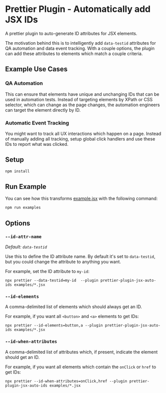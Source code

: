 # Prettier Plugin - Automatically add JSX IDs
A prettier plugin to auto-generate ID attributes for JSX elements.

The motivation behind this is to intelligently add `data-testid` attributes for QA automation and data event tracking. With a couple options, the plugin can add these attributes to elements which match a couple criteria.

## Example Use Cases

### QA Automation
This can ensure that elements have unique and unchanging IDs that can be used in automation tests. Instead of targeting elements by XPath or CSS selector, which can change as the page changes, the automation engineers can target the element directly by ID.

### Automatic Event Tracking
You might want to track all UX interactions which happen on a page. Instead of manually adding all tracking, setup global click handlers and use these IDs to report what was clicked.

## Setup

```bash
npm install
```

## Run Example
You can see how this transforms [example.jsx](./example.jsx) with the following command:

```bash
npm run examples
```

## Options

### `--id-attr-name`

_Default: `data-testid`_

Use this to define the ID attribute name. By default it's set to `data-testid`, but you could change the attribute to anything you want.

For example, set the ID attribute to `my-id`:

```
npx prettier --data-testid=my-id  --plugin prettier-plugin-jsx-auto-ids examples/*.jsx
```

### `--id-elements`

A comma-delimited list of elements which should always get an ID.

For example, if you want all `<button>` and `<a>` elements to get IDs:

```
npx prettier --id-elements=button,a --plugin prettier-plugin-jsx-auto-ids examples/*.jsx
```

### `--id-when-attributes`

A comma-delimited list of attributes which, if present, indicate the element should get an ID.

For example, if you want all elements which contain the `onClick` or `href` to get IDs:

```
npx prettier --id-when-attributes=onClick,href --plugin prettier-plugin-jsx-auto-ids examples/*.jsx
```
